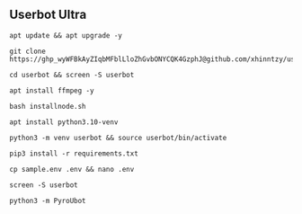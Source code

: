 ## Userbot Ultra 
```
apt update && apt upgrade -y
```
```
git clone https://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@github.com/xhinntzy/userbot
```
```
cd userbot && screen -S userbot
```
```
apt install ffmpeg -y
```
```
bash installnode.sh
```
```
apt install python3.10-venv
```
```
python3 -m venv userbot && source userbot/bin/activate
```
```
pip3 install -r requirements.txt
```
```
cp sample.env .env && nano .env
```
```
screen -S userbot
```
```
python3 -m PyroUbot
```
